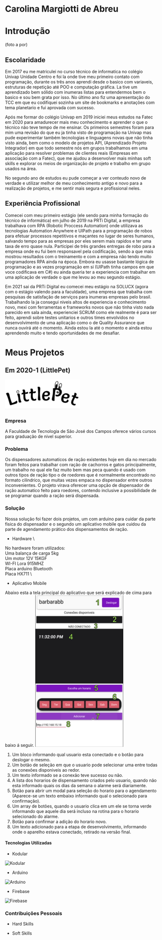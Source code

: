 # Carolina Margiotti de Abreu

# Introdução
(foto a por)

## Escolaridade
Em 2017 eu me matriculei no curso técnico de informatica no colégio Univap Unidade Centro e foi la onde tive meu primeiro contato com programação, durante os três anos aprendi desde o basico com variaveis, estruturas de repetição até POO e computação gráfica. La tive um aprendizado bem sólido com inumeras listas para entendermos bem o basico e sou bem grata por isso. No último ano fiz uma apresentação do TCC em que eu codifiquei sozinha um site de bookmarks e anotações com tema planetario e fui aprovada com sucesso.

Após me formar do colégio Univap em 2019 iniciei meus estudos na Fatec em 2020 para amadurecer mais meu conhecimento e aprender o que o técnico não teve tempo de me ensinar. Os primeiros semestres foram para mim uma revisão do que eu ja tinha visto de programação na Univap mas pude experimentar também tecnologias e linguagens novas que não tinha visto ainda, bem como o modelo de projetos API, (Aprendizado Projeto Integrador) em que todo semestre nós em grupos trabalhamos em uma aplicação para resolver problemas de clientes reais (Empresas em associação com a Fatec), que me ajudou a desenvolver mais minhas soft skills e explorar os meios de organização de projeto e trabalho em grupo usados na área.

No segundo ano de estudos eu pude começar a ver conteudo novo de verdade e utilizar melhor de meu conhecimento antigo e novo para a realização de projetos, e me sentir mais segura e profissional neles.

## Experiência Profissional
Comecei com meu primeiro estágio (ele sendo para minha formação do técnico de informática) em julho de 2019 na PRTi Digital, a empresa trabalhava com RPA (Robotic Proccess Automation) onde utilizava as tecnologias Automation Anywhere e UIPath para a programação de robos para efetuar processos repetitivos e maçantes no lugar de seres humanos, salvando tempo para as empresas por eles serem mais rapidos e ter uma taxa de erro quase nula. Participei de três grandes entregas de robo para a empresa onde eu fui bem responsavel pela codificação, sendo a que mais mostrou resultados com o treinamento e com a empresa não tendo muito programadores RPA ainda na época. Embora eu usasse bastante lógica de programação e as vezes programação em si (UIPath tinha campos em que voce codificava em C#) eu ainda queria ter a experiencia com trabalhar em uma aplicação de verdade o que me levou ao meu segundo estágio.

Em 2021 sai da PRTi Digital eu comecei meu estágio na SOLUCX (agora com o estágio valendo para a faculdade), uma empresa que trabalha com pesquisas de satisfação de serviços para inumeras empresas pelo brasil. Trabalhando la ja consegui niveis altos de experiencia e conhecimento novo, mexi com ferramentas e frameworks novos que não tinha visto nada parecido em sala ainda, experienciei SCRUM como ele realmente é para ser feito, aprendi sobre testes unitarios e outros times envolvidos no desenvolvimento de uma aplicação como o de Quality Assurance que nunca ouvirá até o momento. Ainda estou la até o momento e ainda estou aprendendo muito e tendo oportunidades de me desafiar.

# Meus Projetos

## Em 2020-1 (LittlePet)
<img alt="Logo littlePet" src="./imagens/logo little pet.png" height="100">

### Empresa
A Faculdade de Tecnologia de São José dos Campos oferece vários cursos para graduação de nivel superior.

### Problema
Os dispensadores automaticos de ração existentes hoje em dia no mercado foram feitos para trabalhar com ração de cachorros e gatos principalmente, um trabalho no qual ele faz muito bem mas peca quando é usado com outros tipos de ração tipo o de roedores que é normalmente encontrado no formato cilindrico, que muitas vezes empaca no dispensador entre outros inconvenientes. O projeto virava oferecer uma opção de dispensador de ração automatico feito para roedores, contendo inclusive a possibilidade de se programar quando a ração será dispensada.

### Solução
Nossa solução foi fazer dois projetos, um com arduino para cuidar da parte fisica do dispensador e o segundo um aplicativo mobile que cuidou da parte de agendamento prático dos dispensamentos de ração.

- Hardware \

No hardware foram utilizados: \
Uma balança de carga 5kg \
Um motor 12V 15KGF \
WI-FI Lora 915MHZ \
Placa arduino Bluetooth \
Placa HX711 \

- Aplicativo Mobile

Abaixo esta a tela principal do aplicativo que será explicado de cima para baixo á seguir.
<img alt="tela aplicativo de agendamento" src="./imagens/tela aplicativo little pet.png" height="500">

1. Um bloco informando qual usuario esta conectado e o botão para deslogar o mesmo.
2. Um botão de seleção em que o usuario pode selecionar uma entre todas as conexões disponiveis ao redor.
3. Um texto informado se a conexão teve sucesso ou não.
4. A lista dos horarios de dispensamento criados pelo usuario, quando não esta informado quais os dias da semana o alarme será diariamente.
5. Botão para abrir um modal para seleção do horario para o agendamento (Aparece-se um texto embaixo informando qual o selecionado para confirmação).
6. Um array de botões, quando o usuario clica em um ele se torna verde informando que aquele dia será incluso na rotina para o horario selecionado do alarme.
7. Botão para confirmar a adição do horario novo.
8. Um texto adicionado para a etapa de desenvolvimento, informando onde o aparelho estava conectado, retirado na versão final.




#### Tecnologias Utilizadas
- Kodular

<img alt="Kodular" title="Kodular" src="https://external-content.duckduckgo.com/iu/?u=https%3A%2F%2Fs3-eu-west-1.amazonaws.com%2Ftpd%2Flogos%2F5e0b334f707fc40001351cf8%2F0x0.png&f=1&nofb=1" height="75">

- Arduino

<img alt="Arduino" src="https://external-content.duckduckgo.com/iu/?u=https%3A%2F%2Flogodownload.org%2Fwp-content%2Fuploads%2F2019%2F03%2Farduino-logo-0.png&f=1&nofb=1" height="75">

- Firebase

<img alt="Firebase" src="https://external-content.duckduckgo.com/iu/?u=https%3A%2F%2Fpluspng.com%2Fimg-png%2Ffirebase-logo-png-firebase-logo-png-transparent-amp-svg-vector-pluspng-2400x3291.png&f=1&nofb=1" height="75">



### Contribuições Pessoais

- Hard Skills

- Soft Skills
